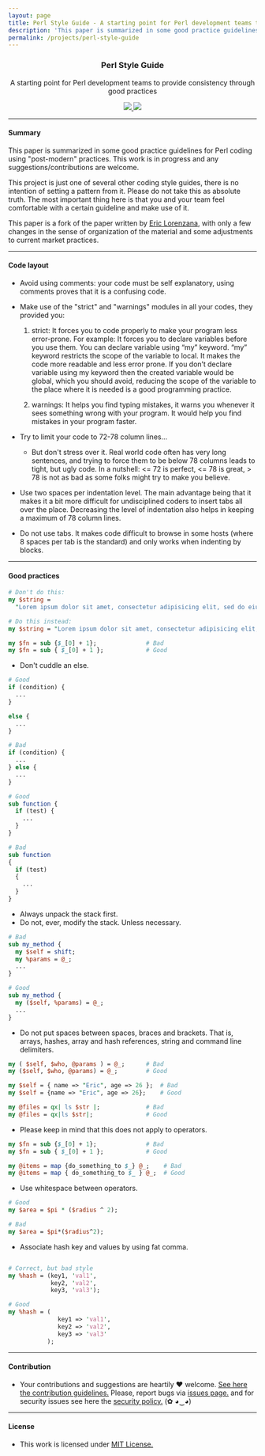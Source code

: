 ```yaml
---
layout: page
title: Perl Style Guide - A starting point for Perl development teams to provide consistency through good practices
description: 'This paper is summarized in some good practice guidelines for Perl coding using "post-modern" practices. This work is in progress and any suggestions/contributions are welcome. This project is just one of several other coding style guides, there is no intention of setting a pattern from it. Please do not take this as absolute truth. The most important thing here is that you and your team feel comfortable with a certain guideline and make use of it.'
permalink: /projects/perl-style-guide
---
```


<p align="center">
  <h3 align="center">Perl Style Guide</h3>
  <p align="center">A starting point for Perl development teams to provide consistency through good practices</p>
  <p align="center">
    <a href="/LICENSE.md">
      <img src="https://img.shields.io/badge/license-MIT-blue.svg">
    </a>
    <a href="https://github.com/htrgouvea/perl-style-guide/releases">
      <img src="https://img.shields.io/badge/version-0.1.7-blue.svg">
    </a>
  </p>
</p>

---

#### Summary

This paper is summarized in some good practice guidelines for Perl coding using "post-modern" practices. This work is in progress and any suggestions/contributions are welcome.

This project is just one of several other coding style guides, there is no intention of setting a pattern from it. Please do not take this as absolute truth. The most important thing here is that you and your team feel comfortable with a certain guideline and make use of it.

This paper is a fork of the paper written by [Eric Lorenzana](https://github.com/chusqui/perl-style-guide), with only a few changes in the sense of organization of the material and some adjustments to current market practices. 

---

#### Code layout

- Avoid using comments: your code must be self explanatory, using comments proves that it is a confusing code.

- Make use of the "strict" and "warnings" modules in all your codes, they provided you:
    1. strict: It forces you to code properly to make your program less error-prone. For example: It forces you to declare variables before you use them. You can declare variable using “my” keyword. “my” keyword restricts the scope of the variable to local. It makes the code more readable and less error prone. If you don’t declare variable using my keyword then the created variable would be global, which you should avoid, reducing the scope of the variable to the place where it is needed is a good programming practice.

    2. warnings: It helps you find typing mistakes, it warns you whenever it sees something wrong with your program. It would help you find mistakes in your program faster.


- Try to limit your code to 72-78 column lines...
  - But don't stress over it. Real world code often has very long sentences, and trying to force them to be below 78 columns leads to tight, but ugly code. In a nutshell: <= 72 is perfect, <= 78 is great, > 78 is not as bad as some folks might try to make you believe.
  
- Use two spaces per indentation level. The main advantage being that it makes it a bit more difficult for undisciplined coders to insert tabs all over the place. Decreasing the level of indentation also helps in keeping a maximum of 78 column lines.

- Do not use tabs. It makes code difficult to browse in some hosts (where 8 spaces per tab is the standard) and only works when indenting by blocks.

---
  
#### Good practices  

```perl
# Don't do this:
my $string =
  "Lorem ipsum dolor sit amet, consectetur adipisicing elit, sed do eiusmod tempor aliqua.";

# Do this instead:
my $string = "Lorem ipsum dolor sit amet, consectetur adipisicing elit, sed do eiusmod tempor aliqua."

my $fn = sub {$_[0] + 1};              # Bad
my $fn = sub { $_[0] + 1 };            # Good
```

* Don't cuddle an else.

```perl
# Good
if (condition) {
  ...
}

else {
  ...
}

# Bad
if (condition) {
  ...
} else {
  ...
}
```

```perl
# Good
sub function {
  if (test) {
    ...
  }
}

# Bad
sub function
{
  if (test)
  {
    ...
  }
}
```

- Always unpack the stack first.
- Do not, ever, modify the stack. Unless necessary.

```perl
# Bad
sub my_method {
  my $self = shift;
  my %params = @_;
  ...
}

# Good
sub my_method {
  my ($self, %params) = @_;
  ...
}
```

- Do not put spaces between spaces, braces and brackets. That is, arrays, hashes, array and hash references, string and command line delimiters.

```perl
my ( $self, $who, @params ) = @_;      # Bad
my ($self, $who, @params) = @_;        # Good

my $self = { name => "Eric", age => 26 };  # Bad
my $self = {name => "Eric", age => 26};    # Good

my @files = qx| ls $str |;             # Bad
my @files = qx|ls $str|;               # Good
```

- Please keep in mind that this does not apply to operators.

```perl
my $fn = sub {$_[0] + 1};              # Bad
my $fn = sub { $_[0] + 1 };            # Good

my @items = map {do_something_to $_} @_;    # Bad
my @items = map { do_something_to $_ } @_;  # Good
```

- Use whitespace between operators.

```perl
# Good
my $area = $pi * ($radius ^ 2);

# Bad
my $area = $pi*($radius^2);
```

- Associate hash key and values by using fat comma.

```perl

# Correct, but bad style
my %hash = (key1, 'val1',
            key2, 'val2',
            key3, 'val3');

# Good
my %hash = (
              key1 => 'val1',
              key2 => 'val2',
              key3 => 'val3'
           );
```

---

#### Contribution

- Your contributions and suggestions are heartily ♥ welcome. [See here the contribution guidelines.](https://github.com/htrgouvea/perl-style-guide/blob/master/.github/CONTRIBUTING.md) Please, report bugs via [issues page.](https://github.com/htrgouvea/perl-style-guide/issues)  and for security issues see here the [security policy.](https://github.com/htrgouvea/perl-style-guide/blob/master/SECURITY.md) (✿ ◕‿◕)

---

#### License

- This work is licensed under [MIT License.](https://github.com/htrgouvea/perl-style-guide/blob/master/LICENSE.md)